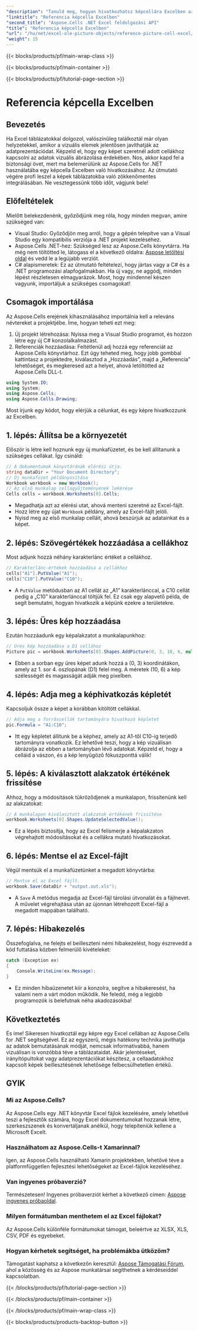 ```yaml
---
"description": "Tanuld meg, hogyan hivatkozhatsz képcellára Excelben az Aspose.Cells for .NET használatával ezzel a lépésről lépésre bemutató oktatóanyaggal. Javítsd a táblázataidat."
"linktitle": "Referencia képcella Excelben"
"second_title": "Aspose.Cells .NET Excel feldolgozási API"
"title": "Referencia képcella Excelben"
"url": "/hu/net/excel-ole-picture-objects/reference-picture-cell-excel/"
"weight": 15
---
```


{{< blocks/products/pf/main-wrap-class >}}

{{< blocks/products/pf/main-container >}}

{{< blocks/products/pf/tutorial-page-section >}}

# Referencia képcella Excelben

## Bevezetés
Ha Excel táblázatokkal dolgozol, valószínűleg találkoztál már olyan helyzetekkel, amikor a vizuális elemek jelentősen javíthatják az adatprezentációdat. Képzeld el, hogy egy képet szeretnél adott cellákhoz kapcsolni az adatok vizuális ábrázolása érdekében. Nos, akkor kapd fel a biztonsági övet, mert ma belemerülünk az Aspose.Cells for .NET használatába egy képcella Excelben való hivatkozásához. Az útmutató végére profi leszel a képek táblázatokba való zökkenőmentes integrálásában. Ne vesztegessünk több időt, vágjunk bele!
## Előfeltételek
Mielőtt belekezdenénk, győződjünk meg róla, hogy minden megvan, amire szükséged van:
- Visual Studio: Győződjön meg arról, hogy a gépén telepítve van a Visual Studio egy kompatibilis verziója a .NET projekt kezeléséhez.
- Aspose.Cells .NET-hez: Szükséged lesz az Aspose.Cells könyvtárra. Ha még nem töltötted le, látogass el a következő oldalra: [Aspose letöltési oldal](https://releases.aspose.com/cells/net/) és vedd le a legújabb verziót.
- C# alapismeretek: Ez az útmutató feltételezi, hogy jártas vagy a C# és a .NET programozási alapfogalmakban. Ha új vagy, ne aggódj, minden lépést részletesen elmagyarázok.
Most, hogy mindennel készen vagyunk, importáljuk a szükséges csomagokat!
## Csomagok importálása
Az Aspose.Cells erejének kihasználásához importálnia kell a releváns névtereket a projektjébe. Íme, hogyan teheti ezt meg:
1. Új projekt létrehozása: Nyissa meg a Visual Studio programot, és hozzon létre egy új C# konzolalkalmazást.
2. Referenciák hozzáadása: Feltétlenül adj hozzá egy referenciát az Aspose.Cells könyvtárhoz. Ezt úgy teheted meg, hogy jobb gombbal kattintasz a projektedre, kiválasztod a „Hozzáadás”, majd a „Referencia” lehetőséget, és megkeresed azt a helyet, ahová letöltötted az Aspose.Cells DLL-t.
```csharp
using System.IO;
using System;
using Aspose.Cells;
using Aspose.Cells.Drawing;
```
Most írjunk egy kódot, hogy elérjük a célunkat, és egy képre hivatkozzunk az Excelben.
## 1. lépés: Állítsa be a környezetét
Először is létre kell hoznunk egy új munkafüzetet, és be kell állítanunk a szükséges cellákat. Így csináld:
```csharp
// A dokumentumok könyvtárának elérési útja.
string dataDir = "Your Document Directory";
// Új munkafüzet példányosítása
Workbook workbook = new Workbook();
// Az első munkalap cellagyűjteményének lekérése
Cells cells = workbook.Worksheets[0].Cells;
```
 
- Megadhatja azt az elérési utat, ahová menteni szeretné az Excel-fájlt.
- Hozz létre egy újat `Workbook` példány, amely az Excel-fájlt jelöli.
- Nyisd meg az első munkalap celláit, ahová beszúrjuk az adatainkat és a képet.
## 2. lépés: Szövegértékek hozzáadása a cellákhoz
Most adjunk hozzá néhány karakterlánc értéket a cellákhoz. 
```csharp
// Karakterlánc-értékek hozzáadása a cellákhoz
cells["A1"].PutValue("A1");
cells["C10"].PutValue("C10");
```
 
- A `PutValue` metódusban az A1 cellát az „A1” karakterlánccal, a C10 cellát pedig a „C10” karakterlánccal töltjük fel. Ez csak egy alapvető példa, de segít bemutatni, hogyan hivatkozik a képünk ezekre a területekre.
## 3. lépés: Üres kép hozzáadása
Ezután hozzáadunk egy képalakzatot a munkalapunkhoz:
```csharp
// Üres kép hozzáadása a D1 cellához
Picture pic = workbook.Worksheets[0].Shapes.AddPicture(0, 3, 10, 6, null);
```
 
- Ebben a sorban egy üres képet adunk hozzá a (0, 3) koordinátákon, amely az 1. sor 4. oszlopának (D1) felel meg. A méretek (10, 6) a kép szélességét és magasságát adják meg pixelben.
## 4. lépés: Adja meg a képhivatkozás képletét
Kapcsoljuk össze a képet a korábban kitöltött cellákkal.
```csharp
// Adja meg a forráscellák tartományára hivatkozó képletet
pic.Formula = "A1:C10";
```

- Itt egy képletet állítunk be a képhez, amely az A1-től C10-ig terjedő tartományra vonatkozik. Ez lehetővé teszi, hogy a kép vizuálisan ábrázolja az ebben a tartományban lévő adatokat. Képzeld el, hogy a celláid a vászon, és a kép lenyűgöző fókuszponttá válik!
## 5. lépés: A kiválasztott alakzatok értékének frissítése
Ahhoz, hogy a módosítások tükröződjenek a munkalapon, frissítenünk kell az alakzatokat:
```csharp
// A munkalapon kiválasztott alakzatok értékének frissítése
workbook.Worksheets[0].Shapes.UpdateSelectedValue();
```

- Ez a lépés biztosítja, hogy az Excel felismerje a képalakzaton végrehajtott módosításokat és a cellákra mutató hivatkozásokat.
## 6. lépés: Mentse el az Excel-fájlt
Végül mentsük el a munkafüzetünket a megadott könyvtárba:
```csharp
// Mentse el az Excel fájlt.
workbook.Save(dataDir + "output.out.xls");
```

- A `Save` A metódus megadja az Excel-fájl tárolási útvonalát és a fájlnevet. A művelet végrehajtása után az újonnan létrehozott Excel-fájl a megadott mappában található.
## 7. lépés: Hibakezelés
Összefoglalva, ne felejts el beilleszteni némi hibakezelést, hogy észrevedd a kód futtatása közben felmerülő kivételeket:
```csharp
catch (Exception ex)
{
    Console.WriteLine(ex.Message);
}
```

- Ez minden hibaüzenetet kiír a konzolra, segítve a hibakeresést, ha valami nem a várt módon működik. Ne feledd, még a legjobb programozók is belefutnak néha akadozásokba!
## Következtetés
És íme! Sikeresen hivatkoztál egy képre egy Excel cellában az Aspose.Cells for .NET segítségével. Ez az egyszerű, mégis hatékony technika javíthatja az adatok bemutatásának módját, nemcsak informatívabbá, hanem vizuálisan is vonzóbbá téve a táblázataidat. Akár jelentéseket, irányítópultokat vagy adatprezentációkat készítesz, a cellaadatokhoz kapcsolt képek beillesztésének lehetősége felbecsülhetetlen értékű.
## GYIK
### Mi az Aspose.Cells?
Az Aspose.Cells egy .NET könyvtár Excel fájlok kezelésére, amely lehetővé teszi a fejlesztők számára, hogy Excel dokumentumokat hozzanak létre, szerkeszszenek és konvertáljanak anélkül, hogy telepíteniük kellene a Microsoft Excelt.
### Használhatom az Aspose.Cells-t Xamarinnal?
Igen, az Aspose.Cells használható Xamarin projektekben, lehetővé téve a platformfüggetlen fejlesztési lehetőségeket az Excel-fájlok kezeléséhez.
### Van ingyenes próbaverzió?
Természetesen! Ingyenes próbaverziót kérhet a következő címen: [Aspose ingyenes próbaoldal](https://releases.aspose.com/).
### Milyen formátumban menthetem el az Excel fájlokat?
Az Aspose.Cells különféle formátumokat támogat, beleértve az XLSX, XLS, CSV, PDF és egyebeket.
### Hogyan kérhetek segítséget, ha problémákba ütközöm?
Támogatást kaphatsz a következőn keresztül: [Aspose Támogatási Fórum](https://forum.aspose.com/c/cells/9), ahol a közösség és az Aspose munkatársai segíthetnek a kérdéseiddel kapcsolatban.

{{< /blocks/products/pf/tutorial-page-section >}}

{{< /blocks/products/pf/main-container >}}

{{< /blocks/products/pf/main-wrap-class >}}

{{< blocks/products/products-backtop-button >}}